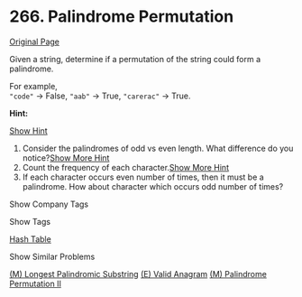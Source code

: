 # 266. Palindrome Permutation

[Original Page](https://leetcode.com/problems/palindrome-permutation/)

Given a string, determine if a permutation of the string could form a palindrome.

For example,  
`"code"` -> False, `"aab"` -> True, `"carerac"` -> True.

**Hint:**

[Show Hint](#)

1.  Consider the palindromes of odd vs even length. What difference do you notice?[Show More Hint](#)
2.  Count the frequency of each character.[Show More Hint](#)
3.  If each character occurs even number of times, then it must be a palindrome. How about character which occurs odd number of times?

<div>

<div id="company_tags" class="btn btn-xs btn-warning">Show Company Tags</div>

<span class="hidebutton" style="display: none;">[Google](/company/google/) [Uber](/company/uber/)</span></div>

<div>

<div id="tags" class="btn btn-xs btn-warning">Show Tags</div>

<span class="hidebutton">[Hash Table](/tag/hash-table/)</span></div>

<div>

<div id="similar" class="btn btn-xs btn-warning">Show Similar Problems</div>

<span class="hidebutton">[(M) Longest Palindromic Substring](/problems/longest-palindromic-substring/) [(E) Valid Anagram](/problems/valid-anagram/) [(M) Palindrome Permutation II](/problems/palindrome-permutation-ii/)</span></div>
